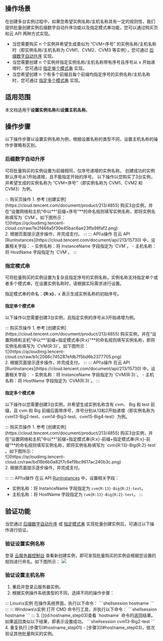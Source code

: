## 操作场景

在创建多台实例过程中，如果您希望实例名称/主机名称具有一定的规则性，我们提供批量创建实例后缀数字自动升序功能以及指定模式串功能，您可以通过购买页和云 API 两种方式实现。

- 当您需要购买 n 个实例并希望生成类似为 “CVM+序号” 的实例名称/主机名称时（即实例名称/主机名称为 CVM1、CVM2、CVM3 等实例），您可通过 [后缀数字自动升序](#AutoAscending) 实现。
- 当您需要创建 n 个实例并指定实例名称/主机名称带有序号且序号从 x 开始递增时，您可通过 [指定单个模式串](#SpecifySingleString) 实现。
- 当您希望创建 n 个有多个前缀且每个前缀均指定序号的实例名称/主机名称时，您可通过 [指定多个模式串](#SpecifyMultipleStrings) 实现。

## 适用范围

本文档适用于**设置实例名称**和**设置主机名称**。

## 操作步骤

<dx-alert infotype="explain" title="">
以下操作步骤以设置实例名称为例，根据设置名称的类型不同，设置主机名称的操作步骤略有区别。
</dx-alert>



### 后缀数字自动升序[](id:AutoAscending)

可将批量购买的实例设置为前缀相同，仅序号递增的实例名称。
<dx-alert infotype="notice" title="">
创建成功的实例默认序号从1开始递增，且不能指定开始的序号。
</dx-alert>
以下操作以您购买了3台实例，并希望生成的实例名称为 “CVM+序号”（即实例名称为 CVM1、CVM2 和 CVM3）为例。

<dx-tabs>
::: 购买页操作
1. 参考 [创建实例](https://cloud.tencent.com/document/product/213/4855) 购买3台实例，并在“设置网络和主机”中以**“前缀+序号”**的命名规则填写实例名称，即将实例名称填写为 `CVM`。如下图所示：<br>
![](https://qcloudimg.tencent-cloud.cn/raw/1e2f466a5f30e45bac6ae23ffa98faf2.png)<br>
2. 根据页面提示逐步操作，并完成支付。
:::
::: API\s操作
在云 API [RunInstances](https://cloud.tencent.com/document/api/213/15730) 中，设置相关字段：
- 实例名称：将 InstanceName 字段指定为 `CVM`。
- 主机名称：将 HostName 字段指定为 `CVM`。
:::
</dx-tabs>


### 指定模式串[](id:SpecifyStrings)

可将批量购买的实例设置为复杂且指定序号的实例名称。实例名称支持指定单个或者多个模式串，在设置实例名称时，请根据实际需求进行设置。

指定模式串的命名：**{R:x}**，x 表示生成实例名称的初始序号。


#### 指定单个模式串[](id:SpecifySingleString)

以下操作以您需要创建3台实例，且指定实例的序号从3开始递增为例。

<dx-tabs>
::: 购买页操作
1. 参考 [创建实例](https://cloud.tencent.com/document/product/213/4855) 购买实例，并在“设置网络和主机”中以**“前缀+指定模式串{R:x}”**的命名规则填写实例名称，即将实例名称填写为 `CVM{R:3}`。如下图所示：<br>
![](https://qcloudimg.tencent-cloud.cn/raw/b1c2066c745287efdb7f5bd6b2377705.png)<br>
2. 根据页面提示逐步操作，并完成支付。
:::
::: API\s操作
在云 API [RunInstances](https://cloud.tencent.com/document/api/213/15730) 中，设置相关字段：
- 实例名称：将 InstanceName 字段指定为 `CVM{R:3}`。
- 主机名称：将 HostName 字段指定为 `CVM{R:3}`。
:::
</dx-tabs>


#### 指定多个模式串[](id:SpecifyMultipleStrings)

以下操作以您需要创建3台实例，并希望生成实例名称含有 cvm、 Big 和 test 前缀，且 cvm 和 Big 前缀后面带序号，序号分别从13和2开始递增（即实例名称为 cvm13-Big2-test、cvm14-Big3-test、cvm15-Big4-test）为例。

<dx-tabs>
::: 购买页操作
1. 参考 [创建实例](https://cloud.tencent.com/document/product/213/4855) 购买3台实例，并在“设置网络和主机”中以**“前缀+指定模式串{R:x}-前缀+指定模式串{R:x}-前缀”**的命名规则填写实例名称，即将实例名称填写为 `cvm{R:13}-Big{R:2}-test` 。如下图所示：<br>
![](https://qcloudimg.tencent-cloud.cn/raw/bd18b6b0a82f7c6ef9bc9617ac240b3c.png)<br>
2. 根据页面提示逐步操作，并完成支付。

:::
::: API\s操作
在云 API [RunInstances](https://cloud.tencent.com/document/api/213/15730) 中，设置相关字段：
- 实例名称：将 InstanceName 字段指定为 `cvm{R:13}-Big{R:2}-test`。
- 主机名称：将 HostName 字段指定为 `cvm{R:13}-Big{R:2}-test`。
:::
</dx-tabs>


## 验证功能
当您通过 [后缀数字自动升序](#AutoAscending) 或 [指定模式串](#SpecifyStrings) 实现批量创建实例后，可通过以下操作进行验证。

### 验证设置实例名称
登录 [云服务器控制台](https://console.cloud.tencent.com/cvm/index) 查看新创建实例，即可发现批量购买的实例会根据您设置的规则进行命名。如下图所示：
![](https://main.qcloudimg.com/raw/a38f415d2a49c0b91d1103012b2819d8.png)

### 验证设置主机名称
1. [](id:hostname_step01)重启并登录云服务器实例。
2. 根据实例操作系统类型的不同，选择不同的操作步骤：
<dx-tabs>
::: Linux\s实例
在操作系统界面，执行以下命令：
```shellsession
hostname
```
:::
::: Windows\s实例
打开 CMD 命令行工具，并执行以下命令：
```shellsession
hostname
```
:::
</dx-tabs>
3. [](id:hostname_step03)查看 `hostname` 命令的返回结果。
如果返回类似以下结果，即表示设置成功。
```shellsession
cvm13-Big2-test
```
4. 重复执行 [步骤1](#hostname_step01) - [步骤3](#hostname_step03)，依次验证其他批量购买的实例。




